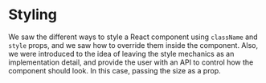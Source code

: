 # Styling

We saw the different ways to style a React component using `className` and
`style` props, and we saw how to override them inside the component.
Also, we were introduced to the idea of leaving the style mechanics as an
implementation detail, and provide the user with an API to control how the
component should look. In this case, passing the size as a prop.
